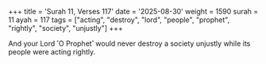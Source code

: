 +++
title = 'Surah 11, Verses 117'
date = '2025-08-30'
weight = 1590
surah = 11
ayah = 117
tags = ["acting", "destroy", "lord", "people", "prophet", "rightly", "society", "unjustly"]
+++

And your Lord ˹O Prophet˺ would never destroy a society unjustly while its people were acting rightly.
